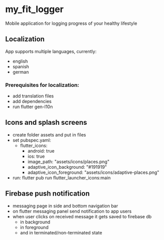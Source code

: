# my_fit_logger
Mobile application for logging progress of your healthy lifestyle

## Localization
App supports multiple languages, currently:
- english
- spanish
- german

### Prerequisites for localization:
- add translation files
- add dependencies
- run flutter gen-l10n

## Icons and splash screens
- create folder assets and put in files
- set pubspec.yaml:
  - flutter_icons:
    - android: true
    - ios: true
    - image_path: "assets/icons/places.png"
    - adaptive_icon_background: "#191919"
    - adaptive_icon_foreground: "assets/icons/adaptive-places.png"
- run: flutter pub run flutter_launcher_icons:main

## Firebase push notification
- messaging page in side and bottom navigation bar
- on flutter messaging panel send notification to app users
- when user clicks on received message it gets saved to firebase db
  - in background
  - in foreground
  - and in terminated/non-terminated state 
